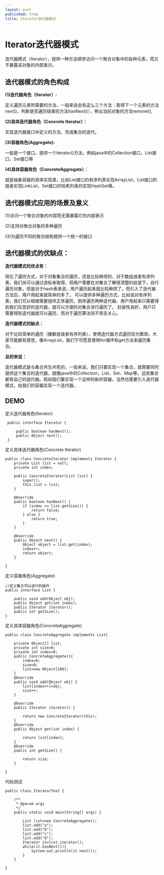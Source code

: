```yaml
---
layout: post
published: true
title: Iterator迭代器模式
---
```

# Iterator迭代器模式

迭代器模式（Iterator），提供一种方法顺序访问一个聚合对象中的各种元素，而又不暴露该对象的内部表示。

## 迭代器模式的角色构成

**(1)迭代器角色（Iterator）:**

定义遍历元素所需要的方法，一般来说会有这么三个方法：取得下一个元素的方法next()，判断是否遍历结束的方法hasNext()），移出当前对象的方法remove(),

**(2)具体迭代器角色（Concrete Iterator）：**

实现迭代器接口中定义的方法，完成集合的迭代。

**(3)容器角色(Aggregate):** 

一般是一个接口，提供一个iterator()方法，例如java中的Collection接口，List接口，Set接口等

**(4)具体容器角色（ConcreteAggregate）：**

就是抽象容器的具体实现类，比如List接口的有序列表实现ArrayList，List接口的链表实现LinkList，Set接口的哈希列表的实现HashSet等。

## 迭代器模式应用的场景及意义

(1)访问一个聚合对象的内容而无需暴露它的内部表示

(2)支持对聚合对象的多种遍历

(3)为遍历不同的聚合结构提供一个统一的接口

## 迭代器模式的优缺点：

**迭代器模式的优点有：**

简化了遍历方式，对于对象集合的遍历，还是比较麻烦的，对于数组或者有序列表，我们尚可以通过游标来取得，但用户需要在对集合了解很清楚的前提下，自行遍历对象，但是对于hash表来说，用户遍历起来就比较麻烦了。而引入了迭代器方法后，用户用起来就简单的多了。
可以提供多种遍历方式，比如说对有序列表，我们可以根据需要提供正序遍历，倒序遍历两种迭代器，用户用起来只需要得到我们实现好的迭代器，就可以方便的对集合进行遍历了。
封装性良好，用户只需要得到迭代器就可以遍历，而对于遍历算法则不用去关心。

**迭代器模式的缺点：**

对于比较简单的遍历（像数组或者有序列表），使用迭代器方式遍历较为繁琐，大家可能都有感觉，像ArrayList，我们宁可愿意使用for循环和get方法来遍历集合。

**总的来说：**

迭代器模式是与集合共生共死的，一般来说，我们只要实现一个集合，就需要同时提供这个集合的迭代器，就像java中的Collection，List、Set、Map等，这些集合都有自己的迭代器。假如我们要实现一个这样的新的容器，当然也需要引入迭代器模式，给我们的容器实现一个迭代器。

## DEMO

定义迭代器角色(Iterator)

     public interface Iterator {

         public boolean hasNext();
         public Object next();
     }
     
定义具体迭代器角色(Concrete Iterator)

    public class ConcreteIterator implements Iterator {
        private List list = null;
        private int index;

        public ConcreteIterator(List list) {
            super();
            this.list = list;
        }

        @Override
        public boolean hasNext() {
            if (index >= list.getSize()) {
                return false;
            } else {
                return true;
            }
        }

        @Override
        public Object next() {
            Object object = list.get(index);
            index++;
            return object;
        }

    }
    
定义容器角色(Aggregate)

    //定义集合可以进行的操作
    public interface List {

        public void add(Object obj);  
        public Object get(int index);
        public Iterator iterator();  
        public int getSize();
    }
    
定义具体容器角色(ConcreteAggregate)

    public class ConcreteAggregate implements List{

        private Object[] list;
        private int size=0;
        private int index=0;
        public ConcreteAggregate(){
            index=0;
            size=0;
            list=new Object[100];
        }
        @Override
        public void add(Object obj) {
            list[index++]=obj;
            size++;
        }

        @Override
        public Iterator iterator() {

            return new ConcreteIterator(this);
        }
        @Override
        public Object get(int index) {

            return list[index];
        }
        @Override
        public int getSize() {

            return size;
        }

    }
    
代码测试

    public class IteratorTest {

        /**
         * @param args
         */
        public static void main(String[] args) {

            List list=new ConcreteAggregate();
            list.add("a");
            list.add("b");
            list.add("c");
            list.add("d");
            Iterator it=list.iterator();
            while(it.hasNext()){
                System.out.println(it.next());
            }
        }

    }
